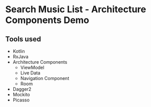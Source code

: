 # Search Music List - Architecture Components Demo
## Tools used
- Kotlin
- RxJava
- Architecture Components
  - ViewModel
  - Live Data
  - Navigation Component
  - Room
- Dagger2
- Mockito
- Picasso
